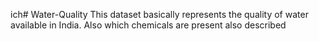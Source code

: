 ich# Water-Quality
This dataset basically represents the quality of water available in India.
Also which chemicals are present also described

